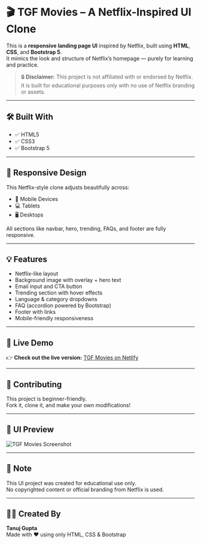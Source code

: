 # 🎬 TGF Movies – A Netflix-Inspired UI Clone

This is a **responsive landing page UI** inspired by Netflix, built using **HTML**, **CSS**, and **Bootstrap 5**.  
It mimics the look and structure of Netflix’s homepage — purely for learning and practice.

> 🔒 **Disclaimer:** This project is not affiliated with or endorsed by Netflix.  
> It is built for educational purposes only with no use of Netflix branding or assets.

---

## 🛠️ Built With

- ✅ HTML5  
- ✅ CSS3  
- ✅ Bootstrap 5

---

## 📱 Responsive Design

This Netflix-style clone adjusts beautifully across:

- 📱 Mobile Devices  
- 💻 Tablets  
- 🖥️ Desktops

All sections like navbar, hero, trending, FAQs, and footer are fully responsive.

---

## 💡 Features

- Netflix-like layout  
- Background image with overlay + hero text  
- Email input and CTA button  
- Trending section with hover effects  
- Language & category dropdowns  
- FAQ (accordion powered by Bootstrap)  
- Footer with links  
- Mobile-friendly responsiveness

---

## 🚀 Live Demo

👉 **Check out the live version:** [TGF Movies on Netlify](https://tgf-movies-ui.vercel.app/)

---

## 🤝 Contributing

This project is beginner-friendly.  
Fork it, clone it, and make your own modifications!

---

## 📸 UI Preview

![TGF Movies Screenshot](https://github.com/user-attachments/assets/4eda46f6-70cb-45a3-aa3f-a03a1924d36a)

---

## 📌 Note

This UI project was created for educational use only.  
No copyrighted content or official branding from Netflix is used.

---

## 👨‍💻 Created By

**Tanuj Gupta**  
Made with ❤️ using only HTML, CSS & Bootstrap
